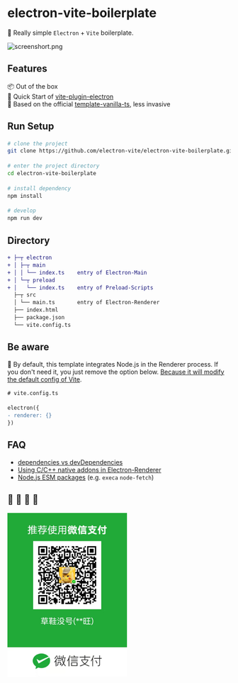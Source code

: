 # electron-vite-boilerplate

🥳 Really simple `Electron` + `Vite` boilerplate.

![screenshort.png](https://github.com/electron-vite/electron-vite-boilerplate/blob/main/public/screenshort.png?raw=true)

## Features

📦 Out of the box  
🚀 Quick Start of [vite-plugin-electron](https://github.com/electron-vite/vite-plugin-electron)  
🎯 Based on the official [template-vanilla-ts](https://github.com/vitejs/vite/tree/main/packages/create-vite/template-vanilla-ts), less invasive  

## Run Setup

```sh
# clone the project
git clone https://github.com/electron-vite/electron-vite-boilerplate.git

# enter the project directory
cd electron-vite-boilerplate

# install dependency
npm install

# develop
npm run dev
```

## Directory

```diff
+ ├─┬ electron
+ │ ├─┬ main
+ │ │ └── index.ts    entry of Electron-Main
+ │ └─┬ preload
+ │   └── index.ts    entry of Preload-Scripts
  ├─┬ src
  │ └── main.ts       entry of Electron-Renderer
  ├── index.html
  ├── package.json
  └── vite.config.ts
```

## Be aware

🚨 By default, this template integrates Node.js in the Renderer process. If you don't need it, you just remove the option below. [Because it will modify the default config of Vite](https://github.com/electron-vite/vite-plugin-electron/tree/main/packages/electron-renderer#config-presets-opinionated).

```diff
# vite.config.ts

electron({
- renderer: {}
})
```

## FAQ

- [dependencies vs devDependencies](https://github.com/electron-vite/vite-plugin-electron/tree/main/packages/electron-renderer#dependencies-vs-devdependencies)
- [Using C/C++ native addons in Electron-Renderer](https://github.com/electron-vite/vite-plugin-electron/tree/main/packages/electron-renderer#load-nodejs-cc-native-modules)
- [Node.js ESM packages](https://github.com/electron-vite/vite-plugin-electron/tree/main/packages/electron-renderer#nodejs-esm-packages) (e.g. `execa` `node-fetch`)

## 🍵 🍰 🍣 🍟

<img width="270" src="https://github.com/caoxiemeihao/blog/blob/main/assets/$qrcode/$.png?raw=true">
